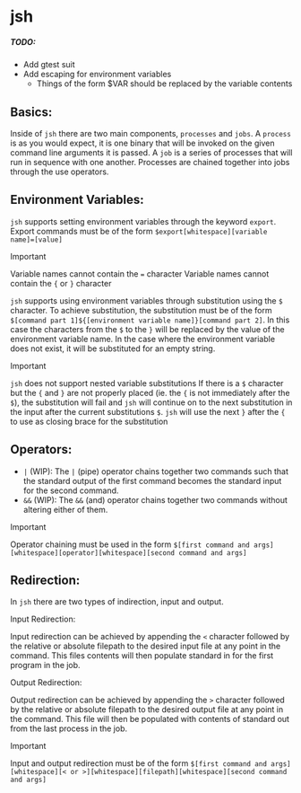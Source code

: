 # jsh

##### TODO:
- Add gtest suit
- Add escaping for environment variables
  - Things of the form $VAR should be replaced by the variable contents


## Basics:

Inside of `jsh` there are two main components, `processes` and `jobs`. 
A `process` is as you would expect, it is one binary that will be invoked on the given command line arguments it is passed.
A `job` is a series of processes that will run in sequence with one another.
Processes are chained together into jobs through the use operators.

## Environment Variables:

`jsh` supports setting environment variables through the keyword `export`.
Export commands must be of the form `$export[whitespace][variable name]=[value]`

> [!IMPORTANT]  
> Variable names cannot contain the `=` character
> Variable names cannot contain the `{` or `}` character

`jsh` supports using environment variables through substitution using the `$` character.
To achieve substitution, the substitution must be of the form `$[command part 1]${[environment variable name]}[command part 2]`.
In this case the characters from the `$` to the `}` will be replaced by the value of the environment variable name.
In the case where the environment variable does not exist, it will be substituted for an empty string.

> [!IMPORTANT]  
> `jsh` does not support nested variable substitutions
> If there is a `$` character but the `{` and `}` are not properly placed (ie. the `{` is not immediately after the `$`), the substitution will fail and `jsh` will continue on to the next substitution in the input after the current substitutions `$`.
> `jsh` will use the next `}` after the `{` to use as closing brace for the substitution

## Operators:

- `|` (WIP): The `|` (pipe) operator chains together two commands such that the standard output of the first command becomes the standard input for the second command.
- `&&` (WIP): The `&&` (and) operator chains together two commands without altering either of them.

> [!IMPORTANT]  
> Operator chaining must be used in the form `$[first command and args][whitespace][operator][whitespace][second command and args]`

## Redirection:

In `jsh` there are two types of indirection, input and output.

Input Redirection:

Input redirection can be achieved by appending the `<` character followed by the relative or absolute filepath to the desired input file at any point in the command.
This files contents will then populate standard in for the first program in the job.

Output Redirection:

Output redirection can be achieved by appending the `>` character followed by the relative or absolute filepath to the desired output file at any point in the command.
This file will then be populated with contents of standard out from the last process in the job.

> [!IMPORTANT]  
> Input and output redirection must be of the form `$[first command and args][whitespace][< or >][whitespace][filepath][whitespace][second command and args]`
